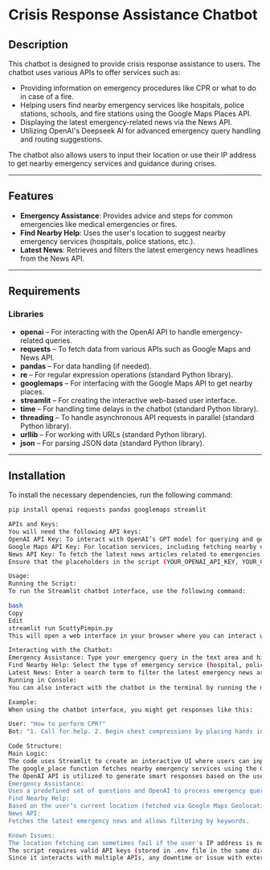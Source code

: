 # Crisis Response Assistance Chatbot

## Description
This chatbot is designed to provide crisis response assistance to users. The chatbot uses various APIs to offer services such as:

- Providing information on emergency procedures like CPR or what to do in case of a fire.
- Helping users find nearby emergency services like hospitals, police stations, schools, and fire stations using the Google Maps Places API.
- Displaying the latest emergency-related news via the News API.
- Utilizing OpenAI's Deepseek AI for advanced emergency query handling and routing suggestions.

The chatbot also allows users to input their location or use their IP address to get nearby emergency services and guidance during crises.

---

## Features
- **Emergency Assistance**: Provides advice and steps for common emergencies like medical emergencies or fires.
- **Find Nearby Help**: Uses the user's location to suggest nearby emergency services (hospitals, police stations, etc.).
- **Latest News**: Retrieves and filters the latest emergency news headlines from the News API.

---

## Requirements

### Libraries
- **openai** – For interacting with the OpenAI API to handle emergency-related queries.
- **requests** – To fetch data from various APIs such as Google Maps and News API.
- **pandas** – For data handling (if needed).
- **re** – For regular expression operations (standard Python library).
- **googlemaps** – For interfacing with the Google Maps API to get nearby places.
- **streamlit** – For creating the interactive web-based user interface.
- **time** – For handling time delays in the chatbot (standard Python library).
- **threading** – To handle asynchronous API requests in parallel (standard Python library).
- **urllib** – For working with URLs (standard Python library).
- **json** – For parsing JSON data (standard Python library).

---

## Installation

To install the necessary dependencies, run the following command:

```bash
pip install openai requests pandas googlemaps streamlit

APIs and Keys:
You will need the following API keys:
OpenAI API Key: To interact with OpenAI’s GPT model for querying and generating responses.
Google Maps API Key: For location services, including fetching nearby emergency places.
News API Key: To fetch the latest news articles related to emergencies.
Ensure that the placeholders in the script (YOUR_OPENAI_API_KEY, YOUR_GOOGLE_MAPS_API_KEY, YOUR_NEWS_API_KEY) route to your respective API keys in the .env file in the same directory.

Usage:
Running the Script:
To run the Streamlit chatbot interface, use the following command:

bash
Copy
Edit
streamlit run ScottyPimpin.py
This will open a web interface in your browser where you can interact with the chatbot.

Interacting with the Chatbot:
Emergency Assistance: Type your emergency query in the text area and hit "Get Help" for the chatbot to provide instructions and the nearest emergency locations.
Find Nearby Help: Select the type of emergency service (hospital, police, fire station, etc.) and click "Find Places" to view the top nearby places.
Latest News: Enter a search term to filter the latest emergency news articles or view all available news articles related to emergencies.
Running in Console:
You can also interact with the chatbot in the terminal by running the main() function, which prompts the user for input and provides a response.

Example:
When using the chatbot interface, you might get responses like this:

User: "How to perform CPR?"
Bot: "1. Call for help. 2. Begin chest compressions by placing hands in the center of the chest and pressing down hard and fast. 3. Continue CPR until help arrives."

Code Structure:
Main Logic:
The code uses Streamlit to create an interactive UI where users can input their queries.
The google_place function fetches nearby emergency services using the Google Places API.
The OpenAI API is utilized to generate smart responses based on the user's emergency query.
Emergency Assistance:
Uses a predefined set of questions and OpenAI to process emergency queries.
Find Nearby Help:
Based on the user’s current location (fetched via Google Maps Geolocation API), the chatbot provides nearby emergency services.
News API:
Fetches the latest emergency news and allows filtering by keywords.

Known Issues:
The location fetching can sometimes fail if the user's IP address is not available, and the fallback for manual location entry may not work seamlessly.
The script requires valid API keys (stored in .env file in the same directory as this Python script) and may not work without them.
Since it interacts with multiple APIs, any downtime or issue with external services may impact functionality.
